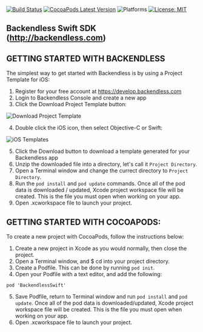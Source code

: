 [![Build Status](https://travis-ci.org/Backendless/Swift-SDK.png)](https://travis-ci.org/Backendless/Swift-SDK)
[![CocoaPods Latest Version](https://img.shields.io/cocoapods/v/BackendlessSwift.svg)](https://img.shields.io/cocoapods/v/BackendlessSwift.svg)
![Platforms](https://img.shields.io/cocoapods/p/BackendlessSwift.svg?style=flat)
[![License: MIT](https://img.shields.io/badge/License-MIT-blue.svg)](https://github.com/Backendless/Swift-SDK/blob/master/LICENSE)

Backendless Swift SDK (http://backendless.com)
---

## GETTING STARTED WITH BACKENDLESS
The simplest way to get started with Backendless is by using a Project Template for iOS:
1. Register for your free account at https://develop.backendless.com
2. Login to Backendless Console and create a new app
3. Click the Download Project Template button: 

![Download Project Template](https://backendless.com/docs/images/shared/download-proj-template.png "Download Project Template")

4. Double click the iOS icon, then select Objective-C or Swift:

![iOS Templates](https://backendless.com/docs/images/shared/ios-templates.png "iOS Templates")

5. Click the Download button to download a template generated for your Backendless app
6. Unzip the downloaded file into a directory, let's call it `Project Directory`.
7. Open a Terminal window and change the currect directory to `Project Directory`.
8. Run the `pod install` and `pod update` commands. Once all of the pod data is downloaded / updated, Xcode project workspace file will be created. This is the file you must open when working on your app.
9. Open .xcworkspace file to launch your project.

## GETTING STARTED WITH COCOAPODS:
To create a new project with CocoaPods, follow the instructions below:

1. Create a new project in Xcode as you would normally, then close the project.
2. Open a Terminal window, and $ cd into your project directory.
3. Create a Podfile. This can be done by running `pod init`.
4. Open your Podfile with a text editor, and add the following:
```
pod 'BackendlessSwift'
```
5. Save Podfile, return to Terminal window and run `pod install` and `pod update`. Once all of the pod data is downloaded/updated, Xcode project workspace file will be created. This is the file you must open when working on your app.
6. Open .xcworkspace file to launch your project.
